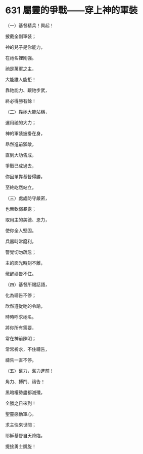 # 631 屬靈的爭戰——穿上神的軍裝

（一）基督精兵！興起！

披戴全副軍裝；

神的兒子是你能力，

在祂名裡剛強。

祂是萬軍之主，

大能誰人能拒！

靠祂能力、跟祂步武，

終必得勝有餘！

（二）靠祂大能站穩，

運用祂的大力；

神的軍裝披掛在身，

昂然進前禦敵。

直到大功告成，

爭戰已成過去，

你因單靠基督得勝，

至終屹然站立。

（三）處處防守嚴密，

也無軟弱暴露；

取用主的美德、恩力，

使你全人堅固。

兵器時常磨利，

警覺切勿疏忽；

主的面光時刻不離，

儆醒禱告不住。

（四）基督所賜話語，

化為禱告不停；

欣然遵從祂的令諭，

時時呼求祂名。

將你所有需要，

常在神前陳明；

常常祈求，不住禱告，

禱告一直不停。

（五）奮力，奮力進前！

角力、搏鬥、禱告！

黑暗權勢盡都滅殲，

全勝之日來到！

聖靈感動軍心，

求主快來世間；

耶穌基督自天降臨，

提接勇士凱旋！


